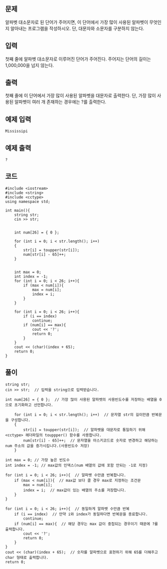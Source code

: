 ## 문제 
알파벳 대소문자로 된 단어가 주어지면, 이 단어에서 가장 많이 사용된 알파벳이 무엇인지 알아내는 프로그램을 작성하시오. 단, 대문자와 소문자를 구분하지 않는다.
## 입력
첫째 줄에 알파벳 대소문자로 이루어진 단어가 주어진다. 주어지는 단어의 길이는 1,000,000을 넘지 않는다.


## 출력
첫째 줄에 이 단어에서 가장 많이 사용된 알파벳을 대문자로 출력한다. 단, 가장 많이 사용된 알파벳이 여러 개 존재하는 경우에는 ?를 출력한다.


## 예제 입력 
```
Mississipi
```

## 예제 출력  
```
?
```
## 코드
```
#include <iostream>
#include <string>
#include <cctype>
using namespace std;

int main(){
	string str;
	cin >> str;


	int num[26] = { 0 };

	for (int i = 0; i < str.length(); i++)
	{
		str[i] = toupper(str[i]); 
		num[str[i] - 65]++; 
	}


	int max = 0; 
  	int index = -1; 
  	for (int i = 0; i < 26; i++){
		if (max < num[i]){
			max = num[i];
			index = i;
		}
	}

  	for (int i = 0; i < 26; i++){
		if (i == index)
			continue;
		if (num[i] == max){
			cout << '?';
			return 0;
		}
	}
	cout << (char)(index + 65);
	return 0;
}
```
## 풀이
```
string str;
cin >> str;  // 입력을 string으로 입력받습니다.

int num[26] = { 0 };  // 가장 많이 사용된 알파벳의 사용빈도수를 저장하는 배열을 0으로 초기화하고 선언합니다.
```
```
	for (int i = 0; i < str.length(); i++)  // 문자열 str의 길이만큼 반복문을 구성합니다.
	{
		str[i] = toupper(str[i]);  // 알파벳을 대문자로 통일하기 위해 <cctype> 헤더파일의 touppper() 함수를 사용합니다.
		num[str[i] - 65]++;  // 문자열을 아스키코드로 숫자로 변경하고 해당하는 num 주소의 값을 증가시킵니다.(사용빈도수 저장)
	}
```
```
int max = 0; // 가장 높은 빈도수
int index = -1; // max값의 인덱스(num 배열의 값에 포함 안되는 -1로 지정)

for (int i = 0; i < 26; i++){  // 알파벳 수만큼 반복합니다.
	if (max < num[i]){  // max값 보다 클 경우 max로 지정하는 조건문
		max = num[i];
		index = i;  // max값이 있는 배열의 주소를 저장합니다.
	}
}
```
```
for (int i = 0; i < 26; i++){  // 동일하게 알파벳 수만큼 반복
	if (i == index)  // 만약 i와 index가 동일하다면 반복문을 종료합니다.
		continue;
	if (num[i] == max){  // 해당 경우는 max 값이 중첩되는 경우이기 때문에 ?를 출력합니다.
		cout << '?';
		return 0;
	}
}
cout << (char)(index + 65);  // 숫자를 알파벳으로 표현하기 위해 65를 더해주고 char 형태로 출력합니다.
return 0;

